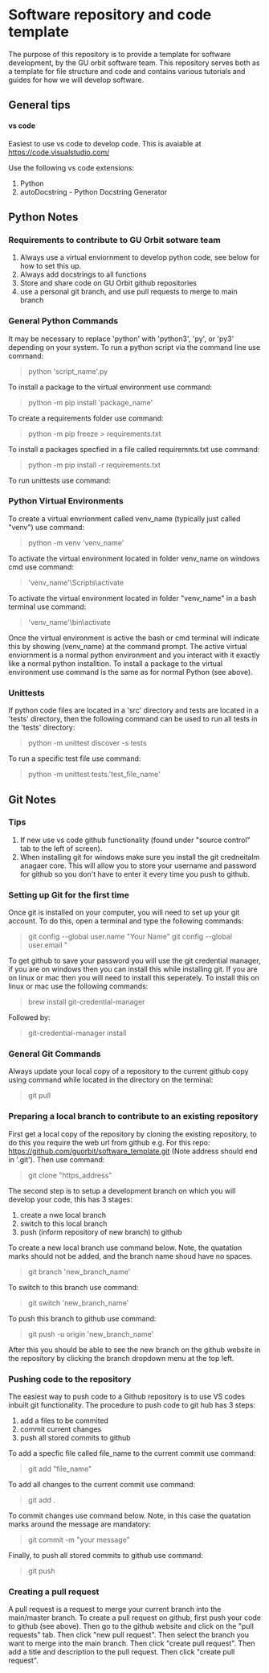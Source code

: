 # Software repository and code template

The purpose of this repository is to provide a template for software development, by the GU orbit software team. This repository serves both as a template for file structure and code and contains various tutorials and guides for how we will develop software.

## General tips

#### vs code
Easiest to use vs code to develop code. This is avaiable at https://code.visualstudio.com/

Use the following vs code extensions:
1. Python
2. autoDocstring - Python Docstring Generator

## Python Notes
### Requirements to contribute to GU Orbit sotware team
1. Always use a virtual enviornment to develop python code, see below for how to set this up.
2. Always add docstrings to all functions
3. Store and share code on GU Orbit github repositories
4. use a personal git branch, and use pull requests to merge to main branch

### General Python Commands
It may be necessary to replace  'python' with 'python3', 'py', or 'py3' depending on your system. 
To run a python script via the command line use command:
>python 'script_name'.py

To install a package to the virtual environment use command:
>python -m pip install 'package_name'

To create a requirements folder use command:
>python -m pip freeze > requirements.txt 

To install a packages specfied in a file called requiremnts.txt use command:
>python -m pip install -r requirements.txt

To run unittests use command:


### Python Virtual Environments

To create a virtual envrionment called venv_name (typically just called "venv") use command:
>python -m venv 'venv_name'

To activate the virtual environment located in folder venv_name on windows cmd use command:
>'venv_name'\Scripts\activate

To activate the virtual environment located in folder "venv_name" in a bash terminal use command:
>'venv_name'\bin\activate

Once the virtual environment is active the bash or cmd terminal will indicate this by showing (venv_name) at the command prompt. The active virtual enviornment is a normal python environment and you interact with it exactly like a normal python installtion. To install a package to the virtual environment use command is the same as for normal Python (see above).

### Unittests
If python code files are located in a 'src' directory and tests are located in a 'tests' directory, then the following command can be used to run all tests in the 'tests' directory:
>python -m unittest discover -s tests

To run a specific test file use command:
>python -m unittest tests.'test_file_name'

## Git Notes


### Tips
1. If new use vs code github functionality (found under "source control" tab to the left of screen).
2. When installing git for windows make sure you install the git credneitalm anagaer core. This will allow you to store your username and password for github so you don't have to enter it every time you push to github.

### Setting up Git for the first time

Once git is installed on your computer, you will need to set up your git account. To do this, open a terminal and type the following commands:

>git config --global user.name "Your Name"
>git config --global user.email "

To get github to save your password you will use the git credential manager, if you are on windows then you can install this while installing git. If you are on linux or mac then you will need to install this seperately. To install this on linux or mac use the following commands:
>brew install git-credential-manager

Followed by:

> git-credential-manager install

### General Git Commands
Always update your local copy of a repository to the current github copy using command while located in the directory on the terminal:
>git pull

### Preparing a local branch to contribute to an existing repository
First get a local copy of the repository by cloning the existing repository, to do this you require the web url from github e.g. For this repo: https://github.com/guorbit/software_template.git (Note address should end in '.git'). Then use command:

>git clone "https_address"

The second step is to setup a development branch on which you will develop your code, this has 3 stages:

1. create a nwe local branch
2. switch to this local branch
3. push (inform repository of new branch) to github

To  create a new local branch use command below. Note, the quatation marks should not be added, and the branch name shoud have no spaces.
>git branch 'new_branch_name'

To switch to this branch use command:
>git switch 'new_branch_name'

To push this branch to github use command:
>git push -u origin 'new_branch_name'

After this you should be able to see the new branch on the github website in the repository by clicking the branch dropdown menu at the top left.

### Pushing code to the repository
The easiest way to push code to a Github repository is to use VS codes inbuilt git functionality. The procedure to push code to git hub has 3 steps:
1. add a files to be commited
2. commit current changes 
3. push all stored commits to github

To add a specfic file called file_name to the current commit use command:
>git add "file_name"

To add all changes to the current commit use command:
>git add .

To commit changes use command below. Note, in this case the quatation marks around the message are mandatory:
>git commit -m "your message"

Finally, to push all stored commits to github use command:
>git push


### Creating a pull request
A pull request is a request to merge your current branch into the main/master branch. To create a pull request on github, first push your code to github (see above). Then go to the github website and click on the "pull requests" tab. Then click "new pull request". Then select the branch you want to merge into the main branch. Then click "create pull request". Then add a title and description to the pull request. Then click "create pull request".



